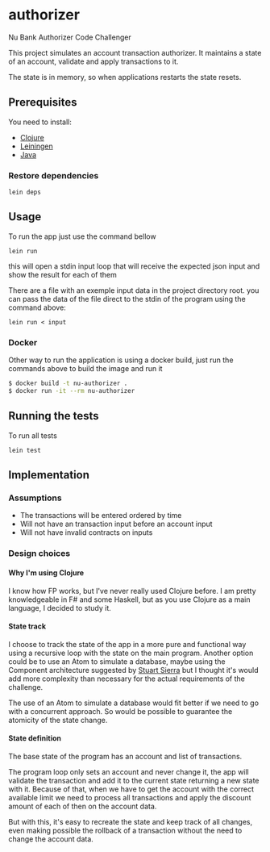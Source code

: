 # authorizer
Nu Bank Authorizer Code Challenger

This project simulates an account transaction authorizer. 
It maintains a state of an account, validate and apply transactions to it.

The state is in memory, so when applications restarts the state resets.

## Prerequisites

You need to install:

* [Clojure](https://clojure.org)
* [Leiningen](https://leiningen.org)
* [Java](https://www.oracle.com/technetwork/pt/java/index.html)


### Restore dependencies
```
lein deps
```

## Usage

To run the app just use the command bellow

```
lein run
```

this will open a stdin input loop that will receive the expected json input and show the result for each of them

There are a file with an exemple input data in the project directory root.
you can pass the data of the file direct to the stdin of the program using the command above:

```
lein run < input
```

### Docker

Other way to run the application is using a docker build, 
just run the commands above to build the image and run it

```sh
$ docker build -t nu-authorizer .
$ docker run -it --rm nu-authorizer
```


## Running the tests

To run all tests
```
lein test
```


## Implementation

### Assumptions

- The transactions will be entered ordered by time
- Will not have an transaction input before an account input
- Will not have invalid contracts on inputs 


### Design choices

#### Why I'm using Clojure

I know how FP works, but I've never really used Clojure before. I am pretty knowledgeable 
in F# and some Haskell, but as you use Clojure as a main language, I decided to study it.

#### State track

I choose to track the state of the app in a more pure and functional way
using a recursive loop with the state on the main program. 
Another option could be to use an Atom to simulate a database, 
maybe using the Component architecture suggested by [Stuart Sierra](https://github.com/stuartsierra/component)
but I thought it's would add more complexity than necessary for the actual 
requirements of the challenge. 

The use of an Atom to simulate a database would 
fit better if we need to go with a concurrent approach. 
So would be possible to guarantee the atomicity of the state change.

#### State definition

The base state of the program has an account and list of transactions.

The program loop only sets an account and never change it, the app will validate
the transaction and add it to the current state returning a new state with it.
Because of that, when we have to get the account with the correct available limit we need to
process all transactions and apply the discount amount of each of then on the account data.

But with this, it's easy to recreate the state and keep track of all changes, even making possible the rollback of a transaction without the need to change the account data.



